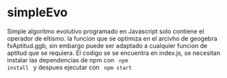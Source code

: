 # simpleEvo
Simple algoritmo evolutivo programado en Javascript solo contiene el operador de eltismo.
la funcion que se optimiza en el arcivho de geogebra fxAptitud.ggb, sin embargo puede ser adaptado a cualquier funcion de aptitud que se requiera.
El codigo se se encuentra en index.js, se necesitan instalar las dependencias de npm con <code> npm install </code> y despues ejecutar con <code> npm start </code>
